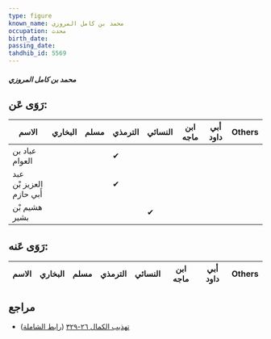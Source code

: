 ```yaml
---
type: figure
known_name: محمد بن كامل المروزي
occupation: محدث
birth_date:
passing_date:
tahdhib_id: 5569
---
```

##### محمد بن كامل المروزي

## رَوَى عَن:
| الاسم                    | البخاري | مسلم | الترمذي | النسائي | ابن ماجه | أبي داود | Others |
| ------------------------ | ------- | ---- | ------- | ------- | -------- | -------- | ------ |
| عباد بن العوام           |         |      | ✔       |         |          |          |        |
| عبد العزيز بْن أَبي حازم |         |      | ✔       |         |          |          |        |
| هشيم بْن بشير            |         |      |         | ✔       |          |          |        |
## رَوَى عَنه:
| الاسم | البخاري | مسلم | الترمذي | النسائي | ابن ماجه | أبي داود | Others |
| ----- | ------- | ---- | ------- | ------- | -------- | -------- | ------ |
## مراجع
- [تهذيب الكمال ٢٦-٣٢٩](obsidian://open?vault=Tahdhib-al-Kamal&file=Figures/٥٥٦٩-محمد%20بن%20كامل%20المروزي) ([رابط الشاملة](https://shamela.ws/book/3722/14077))
